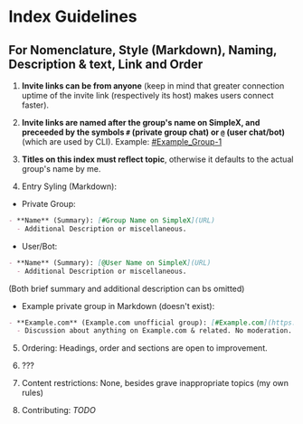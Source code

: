 # Index Guidelines

## For Nomenclature, Style (Markdown), Naming, Description & text, Link and Order

1. **Invite links can be from anyone** (keep in mind that greater connection uptime of the invite link (respectively its host) makes users connect faster).

2. **Invite links are named after the group's name on SimpleX, and preceeded by the symbols
   `#` (private group chat) or `@` (user chat/bot)** (which are used by CLI). Example: [#Example_Group-1](https://simplex.chat/)

3. **Titles on this index must reflect topic**, otherwise it defaults to the actual group's name by me.

4. Entry Syling (Markdown):

- Private Group:

```markdown
- **Name** (Summary): [#Group Name on SimpleX](URL)
  - Additional Description or miscellaneous.
```

- User/Bot:

```markdown
- **Name** (Summary): [@User Name on SimpleX](URL)
  - Additional Description or miscellaneous.
```

(Both brief summary and additional description can bs omitted)

- Example private group in Markdown (doesn't exist):

```markdown
- **Example.com** (Example.com unofficial group): [#Example.com](https://simplex.chat/contact#/?v=1-1&smp=smp%2%4%7%6Nai8JANA8nnJIjnaua82nNJHana8naniajma%3D%40smp0.simplex.im%2FT4aN-mK2Y_i98yxrEjsTtJZ-zdZnPlXu%23%2F%3Fv%3D1-2%26dh%JA7W82Jjw78JSIS8wmwR1Q44WKwY8VScrwJshayamJSJAJAAHH8naua7NUa8ajI8baua7HN%BHHajajxid.onion)
  - Discussion about anything on Example.com & related. No moderation.
```

5. Ordering: Headings, order and sections are open to improvement.

6. ???

7. Content restrictions: None, besides grave inappropriate topics (my own rules)

8. Contributing: _TODO_
